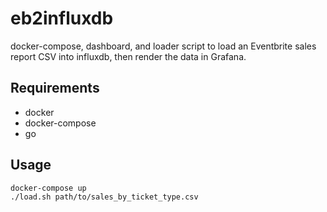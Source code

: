 # eb2influxdb

docker-compose, dashboard, and loader script to load an Eventbrite sales report CSV into influxdb, then render the data in Grafana.

## Requirements

- docker
- docker-compose
- go

## Usage

```
docker-compose up
./load.sh path/to/sales_by_ticket_type.csv
```
